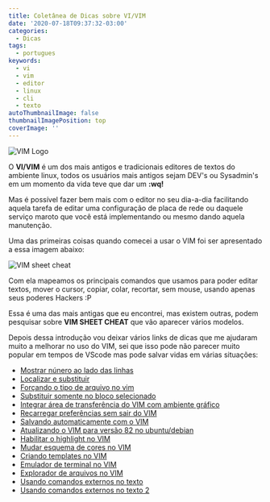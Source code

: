 ```yaml
---
title: Coletânea de Dicas sobre VI/VIM
date: '2020-07-18T09:37:32-03:00'
categories:
  - Dicas
tags:
  - portugues
keywords:
  - vi
  - vim
  - editor
  - linux
  - cli
  - texto
autoThumbnailImage: false
thumbnailImagePosition: top
coverImage: ''
---
```

![VIM Logo](/images/uploads/vimlogo.svg.png)

O **VI/VIM** é um dos mais antigos e tradicionais editores de textos do ambiente linux, todos os usuários mais antigos sejam DEV's ou Sysadmin's em um momento da vida teve que dar um **:wq!**

Mas é possível fazer bem mais com o editor no seu dia-a-dia facilitando aquela tarefa de editar uma configuração de placa de rede ou daquele serviço maroto que você está implementando ou mesmo dando aquela manutenção.

Uma das primeiras coisas quando comecei a usar o VIM foi ser apresentado a essa imagem abaixo:

![VIM sheet cheat](/images/uploads/vi-vim-cheat-sheet.gif)

Com ela mapeamos os principais comandos que usamos para poder editar textos, mover o cursor, copiar, colar, recortar, sem mouse, usando apenas seus poderes Hackers :P

Essa é uma das mais antigas que eu encontrei, mas existem outras, podem pesquisar sobre **VIM SHEET CHEAT** que vão aparecer vários modelos.

Depois dessa introdução vou deixar vários links de dicas que me ajudaram muito a melhorar no uso do VIM, sei que isso pode não parecer muito popular em tempos de VScode mas pode salvar vidas em várias situações:

* [Mostrar núnero ao lado das linhas ](https://www.cyberciti.biz/faq/vim-show-line-numbers-by-default-on-linux/)
* [Localizar e substituir](https://www.cyberciti.biz/faq/vim-text-editor-find-and-replace-all-text/)
* [Forçando o tipo de arquivo no vim](https://www.vivaolinux.com.br/dica/Como-forcar-o-tipo-de-arquivo-no-Vim)
* [Substituir somente no bloco selecionado](https://www.vivaolinux.com.br/dica/Vim-substituindo-somente-no-bloco-selecionado)
* [Integrar área de transferência do VIM com ambiente gráfico](https://www.vivaolinux.com.br/dica/Integrar-area-de-Transferencia-do-Vim-com-Ambiente-Grafico)
* [Recarregar preferências sem sair do VIM](https://www.vivaolinux.com.br/dica/Recarregar-o-vimrc-sem-sair-do-Vim)
* [Salvando automaticamente com o VIM](https://www.vivaolinux.com.br/dica/Salvar-automaticamente-no-Vim)
* [Atualizando o VIM para versão 82 no ubuntu/debian](https://www.vivaolinux.com.br/dica/Atualizando-Instalando-o-VIM-82-UbuntuDebianMint-e-Derivados)
* [Habilitar o highlight no VIM](https://www.vivaolinux.com.br/dica/Habilitar-highlight-na-busca-do-Vim)
* [Mudar esquema de cores no VIM](https://www.vivaolinux.com.br/dica/Mudando-o-tema-do-Vim-esquema-de-cores)
* [Criando templates no VIM](https://www.vivaolinux.com.br/dica/Criando-Templates-no-VIM)
* [Emulador de terminal no VIM](https://www.vivaolinux.com.br/dica/Emulador-de-terminal-no-Vim)
* [Explorador de arquivos no VIM](https://www.vivaolinux.com.br/dica/netrw-o-explorador-de-arquivos-nativo-do-Vim)
* [Usando comandos externos no texto](https://pt.wikibooks.org/wiki/Vim/Usando_comandos_externos)
* [Usando comandos externos no texto 2](https://www.dicas-l.com.br/arquivo/usando_comandos_externos_no_vim__2_.php)
